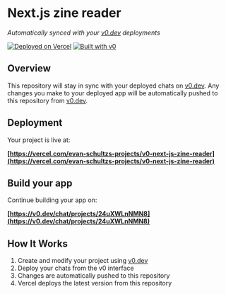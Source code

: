 # Next.js zine reader

*Automatically synced with your [v0.dev](https://v0.dev) deployments*

[![Deployed on Vercel](https://img.shields.io/badge/Deployed%20on-Vercel-black?style=for-the-badge&logo=vercel)](https://vercel.com/evan-schultzs-projects/v0-next-js-zine-reader)
[![Built with v0](https://img.shields.io/badge/Built%20with-v0.dev-black?style=for-the-badge)](https://v0.dev/chat/projects/24uXWLnNMN8)

## Overview

This repository will stay in sync with your deployed chats on [v0.dev](https://v0.dev).
Any changes you make to your deployed app will be automatically pushed to this repository from [v0.dev](https://v0.dev).

## Deployment

Your project is live at:

**[https://vercel.com/evan-schultzs-projects/v0-next-js-zine-reader](https://vercel.com/evan-schultzs-projects/v0-next-js-zine-reader)**

## Build your app

Continue building your app on:

**[https://v0.dev/chat/projects/24uXWLnNMN8](https://v0.dev/chat/projects/24uXWLnNMN8)**

## How It Works

1. Create and modify your project using [v0.dev](https://v0.dev)
2. Deploy your chats from the v0 interface
3. Changes are automatically pushed to this repository
4. Vercel deploys the latest version from this repository